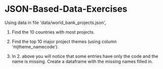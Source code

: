 # JSON-Based-Data-Exercises

Using data in file 'data/world_bank_projects.json',

1. Find the 10 countries with most projects.

2. Find the top 10 major project themes (using column 'mjtheme_namecode').

3. In 2. above you will notice that some entries have only the code and the name is missing. Create a dataframe with the missing names filled in.
